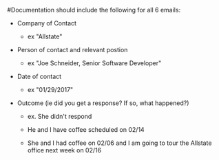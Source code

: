 #Documentation should include the following for all 6 emails:

* Company of Contact
  * ex "Allstate"

* Person of contact and relevant postion 
  * ex "Joe Schneider, Senior Software Developer"

* Date of contact
  * ex "01/29/2017"

* Outcome (ie did you get a response? If so, what happened?)

  *  ex. She didn't respond

  *  He and I have coffee scheduled on 02/14

  *  She and I had coffee on 02/06 and I am going to tour the Allstate office next week on 02/16
